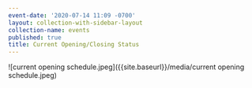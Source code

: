 ```yaml
---
event-date: '2020-07-14 11:09 -0700'
layout: collection-with-sidebar-layout
collection-name: events
published: true
title: Current Opening/Closing Status
---
```

![current opening schedule.jpeg]({{site.baseurl}}/media/current opening schedule.jpeg)
